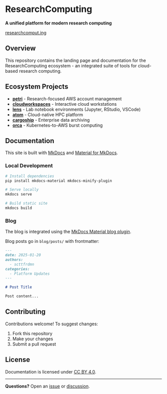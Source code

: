 # ResearchComputing

**A unified platform for modern research computing**

[researchcomput.ing](https://researchcomput.ing)

## Overview

This repository contains the landing page and documentation for the ResearchComputing ecosystem - an integrated suite of tools for cloud-based research computing.

## Ecosystem Projects

- **[petri](https://github.com/scttfrdmn/petri)** - Research-focused AWS account management
- **[cloudworkspaces](https://github.com/scttfrdmn/cloudworkspaces)** - Interactive cloud workstations
- **[lens](https://github.com/scttfrdmn/lens)** - Lab notebook environments (Jupyter, RStudio, VSCode)
- **[atom](https://github.com/scttfrdmn/atom)** - Cloud-native HPC platform
- **[cargoship](https://github.com/scttfrdmn/cargoship)** - Enterprise data archiving
- **[orca](https://github.com/scttfrdmn/orca)** - Kubernetes-to-AWS burst computing

## Documentation

This site is built with [MkDocs](https://www.mkdocs.org/) and [Material for MkDocs](https://squidfunk.github.io/mkdocs-material/).

### Local Development

```bash
# Install dependencies
pip install mkdocs-material mkdocs-minify-plugin

# Serve locally
mkdocs serve

# Build static site
mkdocs build
```

### Blog

The blog is integrated using the [MkDocs Material blog plugin](https://squidfunk.github.io/mkdocs-material/plugins/blog/).

Blog posts go in `blog/posts/` with frontmatter:

```markdown
---
date: 2025-01-20
authors:
  - scttfrdmn
categories:
  - Platform Updates
---

# Post Title

Post content...
```

## Contributing

Contributions welcome! To suggest changes:

1. Fork this repository
2. Make your changes
3. Submit a pull request

## License

Documentation is licensed under [CC BY 4.0](https://creativecommons.org/licenses/by/4.0/).

---

**Questions?** Open an [issue](https://github.com/scttfrdmn/researchcomputing/issues) or [discussion](https://github.com/scttfrdmn/atom/discussions).
